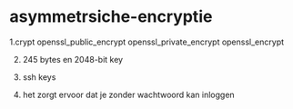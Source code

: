 # asymmetrsiche-encryptie

1.crypt
  openssl_public_encrypt
  openssl_private_encrypt
  openssl_encrypt

2. 245 bytes en 2048-bit key

3. ssh keys
3. het zorgt ervoor dat je zonder wachtwoord kan inloggen
